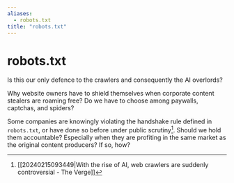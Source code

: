```yaml
---
aliases:
  - robots.txt
title: "robots.txt"
---
```


# robots.txt

Is this our only defence to the crawlers and consequently the AI overlords?

Why website owners have to shield themselves when corporate content stealers are roaming free? Do we have to choose among paywalls, captchas, and spiders?

Some companies are knowingly violating the handshake rule defined in `robots.txt`,  or have done so before under public scrutiny[^1]. Should we hold them accountable? Especially when they are profiting in the same market as the original content producers? If so, how?

[^1]: [[20240215093449|With the rise of AI, web crawlers are suddenly controversial - The Verge]]